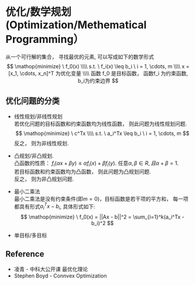 # 优化/数学规划 (Optimization/Methematical Programming）
从一个可行解的集合， 寻找最优的元素, 可以写成如下的数学形式
$$
\mathop{minimize} \  f_0(x) \\\\
s.t. \  f_i(x) \leq b_i \  i = 1, \cdots, m \\\\
x = [x_1, \cdots, x_n]^T 为优化变量 \\\\
函数 f_0 是目标函数， 函数f_i 为约束函数, b_i为约束边界
$$

## 优化问题的分类
* 线性规划/非线性规划   
若优化问题的目标函数和约束函数均为线性函数， 则此问题为线性规划问题. 
$$
\mathop{minimize} \  c^Tx \\\\
s.t. \  a_i^Tx \leq b_i \  i = 1, \cdots, m 
$$
反之， 则为非线性规划.

* 凸规划/非凸规划.  
凸函数的性质： $f_i(\alpha x + \beta y) \leq \alpha f_i(x) + \beta f_i(y)$.  任意$\alpha, \beta \in R, 且 \alpha + \beta = 1$.  
若目标函数和约束函数均为凸函数， 则此问题为凸规划问题.  
反之， 则为非凸规划问题.  

* 最小二乘法  
最小二乘法是没有约束条件(即$m=0$)，目标函数是若干项的平方和， 每一项都具有形式$a_i^Tx-b_i$, 具体形式如下:
$$
\mathop{minimize} \  f_0(x) = ||Ax - b||^2 = \sum_{i=1}^k(a_i^Tx - b_i)^2
$$

* 单目标/多目标


## Reference
* 凌青 - 中科大公开课 最优化理论
* Stephen Boyd - Connvex Optimization
